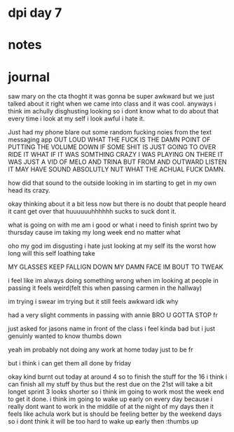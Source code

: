 # dpi day 7 

# notes 
























# journal 
saw mary on the cta thoght it was gonna be super awkward but we just talked about it right when we came into class and it was cool. anyways i think im achully disghusting looking so i dont know what to do about that every time i look at my self i look awful i hate it. 

Just had my phone blare out some random fucking noies from the text messaging app OUT LOUD WHAT THE FUCK IS THE DAMN POINT OF PUTTING THE VOLUME DOWN IF SOME SHIT IS JUST GOING TO OVER RIDE IT WHAT IF IT WAS SOMTHING CRAZY I WAS PLAYING ON THERE IT WAS JUST A VID OF MELO AND TRINA BUT FROM AND OUTWARD LISTEN IT MAY HAVE SOUND ABSOLUTLY NUT WHAT THE ACHUAL FUCK DAMN. 

how did that sound to the outside looking in im starting to get in my own head its crazy.

okay thinking about it a bit less now but there is no doubt that people heard it cant get over that huuuuuuhhhhhh sucks to suck dont it.


what is going on with me am i good or what i need to finish sprint two by thursday cause im taking my long week end no matter what 


oho my god im disgusting i hate just looking at my self its the worst how long will this self loathing take 

MY GLASSES KEEP FALLIGN DOWN MY DAMN FACE IM BOUT TO TWEAK 


i feel like im always doing something wrong when im looking at people in passing it feels weird(felt this when passing carmen in the hallway)

im trying i swear im trying but it still feels awkward idk why 

had a very slight comments in passing with annie BRO U GOTTA STOP fr 

just asked for jasons name in front of the class i feel kinda bad but i just genuinly wanted to know thumbs down 

yeah im probably not doing any work at home today just to be fr 

but i think i can get them all done by friday 

okay kind burnt out today at around 4 so to finish the stuff for the 16 i think i can finish all my stuff by thus but the rest due on the 21st will take a bit longet sprint 3 looks shorter so i think im going to work most the week end to get it done. i think im going to wake up early on every day because i really dont want to work in the middile of at the night of my days then it feels like achula work but is should be feeling better by the weekend days so i dont think it will be too hard to wake up early then :thumbs up 